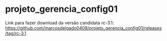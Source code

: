 # projeto_gerencia_config01

Link para fazer download da versão candidata rc-3.1: https://github.com/marcosdelgado0408/projeto_gerencia_config01/releases/tag/rc-3.1
